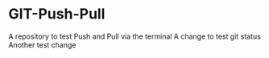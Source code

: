 # GIT-Push-Pull
A repository to test Push and Pull via the terminal
A change to test git status
Another test change